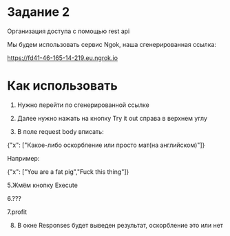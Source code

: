 # Задание 2
Организация доступа с помощью rest api

Мы будем использовать сервис Ngok, наша сгенерированная ссылка:

https://fd41-46-165-14-219.eu.ngrok.io

# Как использовать

1. Нужно перейти по сгенерированной ссылке

3. Далее нужно нажать на кнопку Try it out справа в верхнем углу

4. В поле request body вписать:
 
{"x": ["Какое-либо оскорбление или просто мат(на английском)"]}

Например:

{"x": ["You are a fat pig","Fuck this thing"]}

5.Жмём кнопку Execute

6.???

7.profit

8. В окне Responses будет выведен результат, оскорбление это или нет
